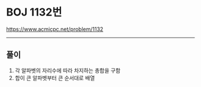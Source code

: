 # BOJ 1132번

https://www.acmicpc.net/problem/1132

---

## 풀이

1. 각 알파벳의 자리수에 따라 차지하는 총합을 구함
2. 합이 큰 알파벳부터 큰 순서대로 배열